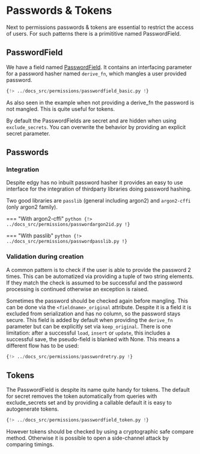 # Passwords & Tokens

Next to permissions passwords & tokens are essential to restrict the access of users.
For such patterns there is a primititive named PasswordField.

## PasswordField

We have a field named [PasswordField](../fields/index.md#passwordfield). It contains an interfacing
parameter for a password hasher named `derive_fn`, which mangles a user provided password.

```python
{!> ../docs_src/permissions/passwordfield_basic.py !}
```

As also seen in the example when not providing a derive_fn the password is not mangled. This is quite
useful for tokens.

By default the PasswordFields are secret and are hidden when using `exclude_secrets`. You can overwrite the behavior by
providing an explicit secret parameter.

## Passwords

### Integration

Despite edgy has no inbuilt password hasher it provides an easy to use interface for the integration of thirdparty libraries
doing password hashing.

Two good libraries are `passlib` (general including argon2) and `argon2-cffi` (only argon2 family).

=== "With argon2-cffi"
    ```python
    {!> ../docs_src/permissions/passwordargon2id.py !}
    ```

=== "With passlib"
    ```python
    {!> ../docs_src/permissions/passwordpasslib.py !}
    ```


### Validation during creation

A common pattern is to check if the user is able to provide the password 2 times.
This can be automatized via providing a tuple of two string elements.
If they match the check is assumed to be successful and the password processing is continued otherwise an exception is raised.

Sometimes the password should be checked again before mangling. This can be done via the `<fieldname>_original` attribute.
Despite it is a field it is excluded from serialization and has no column, so the password stays secure.
This field is added by default when providing the `derive_fn` parameter but can be explicitly set via `keep_original`.
There is one limitation: after a successful `load`, `insert` or `update`, this includes a successful save, the pseudo-field is blanked with
None. This means a different flow has to be used:

```python title="Realistic example with password retry"
{!> ../docs_src/permissions/passwordretry.py !}
```

## Tokens

The PasswordField is despite its name quite handy for tokens. The default for secret removes the
token automatically from queries with exclude_secrets set and by providing a callable default it is easy to
autogenerate tokens.

```python
{!> ../docs_src/permissions/passwordfield_token.py !}
```

However tokens should be checked by using a cryptographic safe compare method. Otherwise it
is possible to open a side-channel attack by comparing timings.
